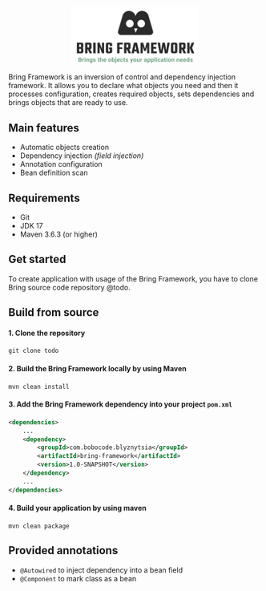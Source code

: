 <p align="center">
    <img src="doc/bring.png" width="50%" alt="Bring Framework"/>
</p>

Bring Framework is an inversion of control and dependency injection framework. It allows you to declare what objects you need and then it processes configuration, creates required objects, sets dependencies and brings objects that are ready to use.
## Main features
- Automatic objects creation
- Dependency injection *(field injection)*
- Annotation configuration
- Bean definition scan

## Requirements
- Git
- JDK 17
- Maven 3.6.3 (or higher)

## Get started
To create application with usage of the Bring Framework, you have to clone Bring source code repository @todo.

## Build from source
#### 1. Clone the repository
```shell
git clone todo
```
#### 2. Build the Bring Framework locally by using Maven
```shell
mvn clean install
```
#### 3. Add the Bring Framework dependency into your project `pom.xml`
```xml
<dependencies>
    ...
    <dependency>
        <groupId>com.bobocode.blyznytsia</groupId>
        <artifactId>bring-framework</artifactId>
        <version>1.0-SNAPSHOT</version>
    </dependency>
    ...
</dependencies>
```
#### 4. Build your application by using maven
```shell
mvn clean package
```
## Provided annotations
- `@Autowired` to inject dependency into a bean field
- `@Component` to mark class as a bean
